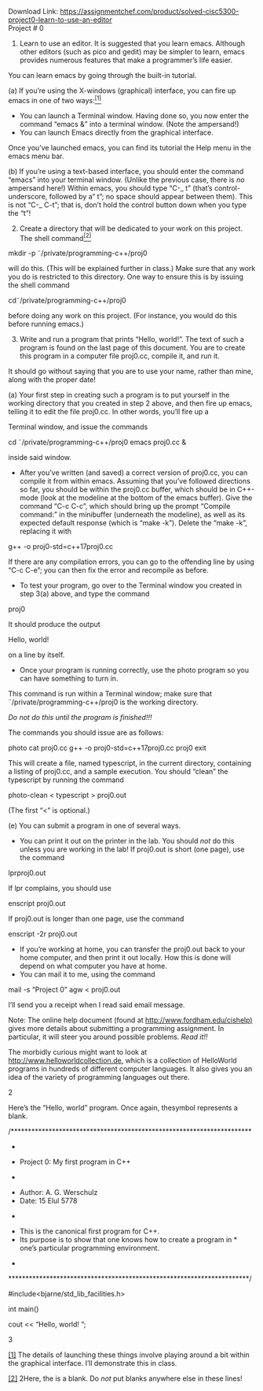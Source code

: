 Download Link: https://assignmentchef.com/product/solved-cisc5300-project0-learn-to-use-an-editor
<br>
Project # 0

<ol>

 <li>Learn to use an editor. It is suggested that you learn emacs. Although other editors (such as pico and gedit) may be simpler to learn, emacs provides numerous features that make a programmer’s life easier.</li>

</ol>

You can learn emacs by going through the built-in tutorial.

(a) If you’re using the X-windows (graphical) interface, you can fire up emacs in one of two ways:<a href="#_ftn1" name="_ftnref1"><sup>[1]</sup></a>

<ul>

 <li>You can launch a Terminal window. Having done so, you now enter the command “emacs &amp;” into a terminal window. (Note the ampersand!)</li>

 <li>You can launch Emacs directly from the graphical interface.</li>

</ul>

Once you’ve launched emacs, you can find its tutorial the Help menu in the emacs menu bar.

(b) If you’re using a text-based interface, you should enter the command “emacs” into your terminal window. (Unlike the previous case, there is <em>no </em>ampersand here!) Within emacs, you should type “C-_ t” (that’s control-underscore, followed by a“ t”; no space should appear between them). This is not “C-_ C-t”; that is, don’t hold the control button down when you type the “t”!

<ol start="2">

 <li>Create a directory that will be dedicated to your work on this project. The shell command<a href="#_ftn2" name="_ftnref2"><sup>[2]</sup></a></li>

</ol>

mkdir -p ˜/private/programming-c++/proj0

will do this. (This will be explained further in class.) Make sure that any work you do is restricted to this directory. One way to ensure this is by issuing the shell command

cd˜/private/programming-c++/proj0

before doing any work on this project. (For instance, you would do this before running emacs.)

<ol start="3">

 <li>Write and run a program that prints “Hello, world!”. The text of such a program is found on the last page of this document. You are to create this program in a computer file proj0.cc, compile it, and run it.</li>

</ol>

It should go without saying that you are to use your name, rather than mine, along with the proper date!

(a) Your first step in creating such a program is to put yourself in the working directory that you created in step 2 above, and then fire up emacs, telling it to edit the file proj0.cc. In other words, you’ll fire up a

Terminal window, and issue the commands

cd ˜/private/programming-c++/proj0 emacs proj0.cc &amp;

inside said window.

<ul>

 <li>After you’ve written (and saved) a correct version of proj0.cc, you can compile it from within emacs. Assuming that you’ve followed directions so far, you should be within the proj0.cc buffer, which should be in C++-mode (look at the modeline at the bottom of the emacs buffer). Give the command “C-c C-c”, which should bring up the prompt “Compile command:” in the minibuffer (underneath the modeline), as well as its expected default response (which is “make -k”). Delete the “make -k”, replacing it with</li>

</ul>

g++ -o proj0-std=c++17proj0.cc

If there are any compilation errors, you can go to the offending line by using “C-c C-e”; you can then fix the error and recompile as before.

<ul>

 <li>To test your program, go over to the Terminal window you created in step 3(a) above, and type the command</li>

</ul>

proj0

It should produce the output

Hello, world!

on a line by itself.

<ul>

 <li>Once your program is running correctly, use the photo program so you can have something to turn in.</li>

</ul>

This command is run within a Terminal window; make sure that ˜/private/programming-c++/proj0 is the working directory.

<em>Do not do this until the program is finished!!!</em>

The commands you should issue are as follows:

photo cat proj0.cc g++ -o proj0-std=c++17proj0.cc proj0 exit

This will create a file, named typescript, in the current directory, containing a listing of proj0.cc, and a sample execution. You should “clean” the typescript by running the command

photo-clean &lt; typescript &gt; proj0.out

(The first “&lt;” is optional.)

(e) You can submit a program in one of several ways.

<ul>

 <li>You can print it out on the printer in the lab. You should <em>not </em>do this unless you are working in the lab! If proj0.out is short (one page), use the command</li>

</ul>

lprproj0.out

If lpr complains, you should use

enscript proj0.out

If proj0.out is longer than one page, use the command

enscript -2r proj0.out

<ul>

 <li>If you’re working at home, you can transfer the proj0.out back to your home computer, and then print it out locally. How this is done will depend on what computer you have at home.</li>

 <li>You can mail it to me, using the command</li>

</ul>

mail -s “Project 0” agw &lt; proj0.out

I’ll send you a receipt when I read said email message.

Note: The online help document (found at <a href="http://www.fordham.edu/cishelp">http://www.fordham.edu/cishelp</a><a href="http://www.fordham.edu/cishelp">)</a> gives more details about submitting a programming assignment. In particular, it will steer you around possible problems. <em>Read it!!</em>

The morbidly curious might want to look at <a href="http://www.helloworldcollection.de">http://www.helloworldcollection.de</a><a href="http://www.helloworldcollection.de">,</a> which is a collection of HelloWorld programs in hundreds of different computer languages. It also gives you an idea of the variety of programming languages out there.

2

Here’s the “Hello, world” program. Once again, thesymbol represents a blank.

/**********************************************************************

*

<ul>

 <li>Project 0: My first program in C++</li>

</ul>

*

<ul>

 <li>Author: A. G. Werschulz</li>

 <li>Date: 15 Elul 5778</li>

</ul>

*

<ul>

 <li>This is the canonical first program for C++.</li>

 <li>Its purpose is to show that one knows how to create a program in * one’s particular programming environment.</li>

</ul>

*

**********************************************************************/

#include&lt;bjarne/std_lib_facilities.h&gt;

int main()

cout &lt;&lt; “Hello, world!
”;

3

<a href="#_ftnref1" name="_ftn1">[1]</a> The details of launching these things involve playing around a bit within the graphical interface. I’ll demonstrate this in class.

<a href="#_ftnref2" name="_ftn2">[2]</a> 2Here, the is a blank. Do <em>not </em>put blanks anywhere else in these lines!